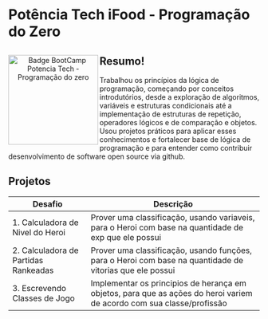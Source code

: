 # Potência Tech iFood - Programação do Zero

<div align="center">
<img align="left" height="180rem" alt="Badge BootCamp Potencia Tech - Programação do zero" src="https://hermes.dio.me/tracks/9388e8d8-00d5-4007-a7c9-357324fe73fa.png"/>
<div align="left">

## Resumo!

Trabalhou os princípios da lógica de programação, começando por conceitos introdutórios, desde a exploração de algoritmos, variáveis e estruturas condicionais até a implementação de estruturas de repetição, operadores lógicos e de comparação e objetos. Usou projetos práticos para aplicar esses conhecimentos e fortalecer base de lógica de programação e para entender como contribuir desenvolvimento de software open source via github.

</div>
</div>

## Projetos

| Desafio                                 | Descrição |
| -------------                           | ------------- |
| 1. Calculadora de Nivel do Heroi        | Prover uma classificação, usando variaveis, para o Heroi com base na quantidade de exp que ele possui |
| 2. Calculadora de Partidas Rankeadas    | Prover uma classificação, usando funções, para o Heroi com base na quantidade de vitorias que ele possui  |
| 3. Escrevendo Classes de Jogo           | Implementar os principios de herança em objetos, para que as ações do heroi variem de acordo com sua classe/profissão  |


